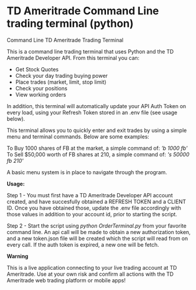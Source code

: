 # TD Ameritrade Command Line trading terminal (python)

Command Line TD Ameritrade Trading Terminal

This is a command line trading terminal that uses Python and the TD Ameritrade Developer API. From this terminal you can:
- Get Stock Quotes
- Check your day trading buying power
- Place trades (market, limit, stop limit)
- Check your positions
- View working orders

In addition, this terminal will automatically update your API Auth Token on every load, using your Refresh Token stored in an .env file (see usage below).

This terminal allows you to quickly enter and exit trades by using a simple menu and terminal commands. Below are some examples:

To Buy 1000 shares of FB at the market, a simple command of: *'b 1000 fb'*
To Sell $50,000 worth of FB shares at 210, a simple command of: *'s 50000 fb 210'*

A basic menu system is in place to navigate through the program.

**Usage:**

Step 1 - You must first have a TD Ameritrade Developer API account created, and have succesfully obtained a REFRESH TOKEN and a CLIENT ID. Once you have obtained those, update the .env file accordingly with those values in addition to your account id, prior to starting the script.

Step 2 - Start the script using *python OrderTerminal.py* from your favorite command line. An api call will be made to obtain a new authorization token, and a new token.json file will be created which the script will read from on every call. If the auth token is expired, a new one will be fetch.

**Warning**

This is a live application connecting to your live trading account at TD Ameritrade. Use at your own risk and confirm all actions with the TD Ameritrade web trading platform or mobile apps!
